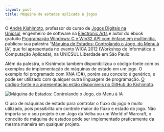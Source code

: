 ```yaml
---
layout: post
title: Máquina de estados aplicada a jogos
---
```


O [André Kishimoto](http://br.linkedin.com/in/andrekishimoto "Kishimoto"), professor do curso de [Jogos Digitais na Unicsul](http://www.cruzeirodosul.edu.br/content/graduacao_detalhe.aspx?curso=30 "Unicsul"), engenheiro de software na [Electronic Arts](http://www.ea.com "Electronic Arts") e autor do ebook gratuito [Programação Windows: C e Win32 API com ênfase em multimídia](http://gamedeveloper.com.br/blog/2012/03/16/livro-gratuito-sobre-programacao-em-c/ "Ebook"), publicou sua palestra “[Máquina de Estados: Controlando o Jogo, do Menu à IA](http://tupinihon.com/blog/index.php/2012/06/10/maquina-de-estados-controlando-o-jogo-do-menu-a-ia/ "Tupunihon")“, que foi apresentada no evento WICA 2012 (Workshop de Informática e Computação Aplicada), na UNICSUL Liberdade em São Paulo.

Além da palestra, o Kishimoto também disponibilizou o código-fonte com os exemplos de implementação de máquinas de estado em um jogo. O exemplo foi programado com XNA (C#), porém seu conceito é genérico, e pode ser utilizado com qualquer outra linguagem de programação. [O código-fonte e a apresentação estão disponíveis no GitHub do Kishimoto](https://github.com/akishimoto/fsm "GitHub").

![](http://gamedeveloper.com.br/blog/wp-content/uploads/2012/06/fsm_csharpxna.jpg "Máquina de Estados: Controlando o Jogo, do Menu à IA")

O uso de máquinas de estado para controlar o fluxo do jogo é muito utilizado, pois possibilita um controle maior do fluxo e estado do jogo. Não importa se o seu projeto é um Jogo da Velha ou um World of Warcraft, o conceito de máquina de estados pode ser implementado praticamente da mesma maneira em qualquer projeto.
